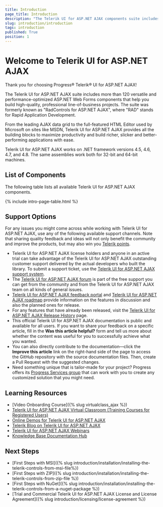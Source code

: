 ```yaml
---
title: Introduction
page_title: Introduction
description: "The Telerik UI for ASP.NET AJAX components suite includes more than 120 versatile and optimized ASP.NET Web Forms components that help you build high-quality apps."
slug: introduction/introduction
tags: introduction
published: True
position: 1
---
```


# Welcome to Telerik UI for ASP.NET AJAX

Thank you for choosing Progress® Telerik® UI for ASP.NET AJAX!   

The Telerik UI for ASP.NET AJAX suite includes more than 120 versatile and performance-optimized ASP.NET Web Forms components that help you build high-quality, professional line-of-business projects. The suite was formerly known as "RadControls for ASP.NET AJAX", where "RAD" stands for Rapid Application Development.

From the leading AJAX data grid to the full-featured HTML Editor used by Microsoft on sites like MSDN, Telerik UI for ASP.NET AJAX provides all the building blocks to maximize productivity and build richer, slicker and better-performing applications with ease.

Telerik UI for ASP.NET AJAX works on .NET framework versions 4.5, 4.6, 4.7, and 4.8. The same assemblies work both for 32-bit and 64-bit machines.

## List of Components

The following table lists all available Telerik UI for ASP.NET AJAX components.

{% include intro-page-table.html %}
<!--
* [AjaxLoadingPanel]({%slug ajaxloadingpanel/overview%})

* [AjaxManager]({%slug ajaxmanager/overview%})

* [AjaxPanel]({%slug ajaxpanel/overview%})

* [Async Upload]({%slug asyncupload/overview%})

* [AutoCompleteBox]({%slug autocompletebox/overview%})

* [Barcode]({%slug barcode/overview%})

* [Button]({%slug button/telerik's-asp.net-button-overview%})

* [BinaryImage]({%slug binaryimage/overview%})

* [Calendar]({%slug calendar/overview%})

* [Captcha]({%slug captcha/overview%})

* [Chart (HTML5)]({%slug htmlchart/overview%})

* [Chat]({%slug chat/overview%})

* [CheckBox]({%slug checkbox/overview%})

* [CheckBoxList]({%slug checkboxlist/overview%})

* [Chip]({%slug chip/overview%})

* [ChipList]({%slug chiplist/overview%})

* [ClientDataSource]({%slug clientdatasource/overview%})

* [Client Export Manager]({%slug clientexportmanager/overview%})

* [Cloud Upload]({%slug cloudupload/overview%})

* [Color Picker]({%slug colorpicker/overview%})

* [ComboBox]({%slug combobox/overview%})

* [Compression]({%slug controls/radcompression%})

* [Data Form]({%slug dataform/overview%})

* [Data Pager]({%slug datapager/overview%})

* [Date Input]({%slug raddateinput/overview%})

* [Date Picker]({%slug datepicker/overview%})

* [DateTime Picker]({%slug datetimepicker/overview%})

* [Diagram]({%slug diagram/overview%})

* [Dock]({%slug dock/overview%})

* [DropDownList]({%slug dropdownlist/overview%})

* [DropDownTree]({%slug dropdowntree/overview%})

* [Editor]({%slug editor/overview%})

* [File Explorer]({%slug fileexplorer/overview%})

* [Filter]({%slug filter/overview%})

* [Form Decorator]({%slug formdecorator/overview%})

* [Gantt]({%slug gantt/overview%})

* [Gauge]({%slug gauge/overview%})

* [Grid]({%slug grid/overview%})

* [Image Editor]({%slug imageeditor/overview%})

* [Image Gallery]({%slug imagegallery/overview%})

* [ImageButton]({%slug imagebutton/overview%})

* [Input Manager]({%slug radinputmanager/overview%})

* [Label]({%slug label/overview%})

* [LightBox]({%slug lightbox/overview%})

* [LinkButton]({%slug linkbutton/overview%})

* [ListBox]({%slug listbox/overview%})

* [ListView]({%slug listview/overview%})

* [Map]({%slug map/overview%})

* [Masked Textbox]({%slug radmaskedtextbox/overview%})

* [Media Player]({%slug mediaplayer/overview%})

* [Menu]({%slug menu/overview%})

* [MonthYear Picker]({%slug monthyearpicker/overview%})

* [Navigation]({%slug navigation/overview%})

* [Notification]({%slug notification/overview%})

* [Numeric Textbox]({%slug numerictextbox/overview%})

* [OData DataSource]({%slug odatadatasource/overview%})

* [Org Chart]({%slug orgchart/overview/overview%})

* [Page Layout]({%slug pagelayout/overview%})

* [PanelBar]({%slug panelbar/overview%})

* [Persistence Framework]({%slug persistenceframework/overview%})

* [Pivot Grid]({%slug pivotgrid/overview%})

* [Progress Area]({%slug progressarea/overview%})

* [Progress Bar]({%slug progressbar/overview%})

* [PushButton]({%slug pushbutton/overview%})

* [RadioButtonList]({%slug radiobuttonlist/overview%})

* [Rating]({%slug rating/overview%})

* [RibbonBar]({%slug ribbonbar/overview%})

* [Rotator]({%slug rotator/overview%})

* [Scheduler]({%slug scheduler/overview%})

* [Script Manager]({%slug scriptmanager/overview%})

* [SearchBox]({%slug searchbox/overview%})

* [SiteMap]({%slug sitemap/overview%})

* [Skin Manager]({%slug skinmanager/overview%})

* [Slider]({%slug slider/overview%})

* [Social Share]({%slug socialshare/overview%})

* [Spell]({%slug spell/overview%})

* [Splitter]({%slug splitter/overview%})

* [Spreadsheet]({%slug spreadsheet/overview%})

* [StyleSheet Manager]({%slug stylesheetmanager/overview%})

* [Tab Strip]({%slug tabstrip/overview%})

* [Tag Cloud]({%slug tagcloud/overview%})

* [Textbox]({%slug radtextbox/overview%})

* [TileList]({%slug tilelist/overview%})

* [ToggleButton]({%slug togglebutton/overview%})

* [ToolBar]({%slug toolbar/overview%})

* [ToolTip]({%slug tooltip/overview%})

* [TreeList]({%slug treelist/overview%})

* [TreeMap]({%slug treemap/overview%})

* [TreeView]({%slug treeview/overview%})

* [Window]({%slug window/overview%})

* [Wizard]({%slug wizard/overview%})

* [XmlHttpPanel]({%slug xmlhttppanel/overview%}) -->

<IntroTable>
   <IntroTableColumn>
      <IntroTableSection title="Data Management">
         <IntroTableAnchor title="ClientDataSource" href="slug:clientdatasource/overview"></IntroTableAnchor>
         <IntroTableAnchor title="Data Form" href="slug:dataform/overview"></IntroTableAnchor>
         <IntroTableAnchor title="Data Pager" href="slug:datapager/overview"></IntroTableAnchor>
         <IntroTableAnchor title="Filter" href="slug:filter/overview"></IntroTableAnchor>
         <IntroTableAnchor title="Grid" href="slug:grid/overview"></IntroTableAnchor>
         <IntroTableAnchor title="ListBox" href="slug:listbox/overview"></IntroTableAnchor>
         <IntroTableAnchor title="ListView" href="slug:listview/overview"></IntroTableAnchor>
         <IntroTableAnchor title="OData DataSource" href="slug:odatadatasource/overview"></IntroTableAnchor>
         <IntroTableAnchor title="PivotGrid" href="slug:pivotgrid/overview"></IntroTableAnchor>
         <IntroTableAnchor title="Spreadsheet" href="slug:spreadsheet/overview"></IntroTableAnchor>
         <IntroTableAnchor title="TreeList" href="slug:treelist/overview"></IntroTableAnchor>
      </IntroTableSection>
      <IntroTableSection title="Scheduling">
         <IntroTableAnchor title="Calendar" href="slug:calendar/overview"></IntroTableAnchor>
         <IntroTableAnchor title="DatePicker" href="slug:datepicker/overview"></IntroTableAnchor>
         <IntroTableAnchor title="DateRangePicker" href="slug:daterangepicker/overview"></IntroTableAnchor>
         <IntroTableAnchor title="DateTimePicker" href="slug:datetimepicker/overview"></IntroTableAnchor>
         <IntroTableAnchor title="Gantt" href="slug:gantt/overview"></IntroTableAnchor>
         <IntroTableAnchor title="MonthYearPicker" href="slug:monthyearpicker/overview"></IntroTableAnchor>
         <IntroTableAnchor title="Scheduler" href="slug:scheduler/overview"></IntroTableAnchor>
         <IntroTableAnchor title="TimePicker" href="slug:timepicker/overview"></IntroTableAnchor>
      </IntroTableSection>
      <IntroTableSection title="Interactivity & UX">
         <IntroTableAnchor title="DragDropManager" href="slug:dragdropmanager/overview"></IntroTableAnchor>
         <IntroTableAnchor title="Progress Area" href="slug:progressarea/overview"></IntroTableAnchor>
         <IntroTableAnchor title="ProgressBar" href="slug:progressbar/overview"></IntroTableAnchor>
         <IntroTableAnchor title="Persistence Framework" href="slug:persistenceframework/overview"></IntroTableAnchor>
      </IntroTableSection>
      <IntroTableSection title="Theming">
         <IntroTableAnchor title="Form Decorator" href="slug:formdecorator/overview"></IntroTableAnchor>
         <IntroTableAnchor title="Skin Manager" href="slug:skinmanager/overview"></IntroTableAnchor>
         <IntroTableAnchor title="StyleSheet Manager" href="slug:stylesheetmanager/overview"></IntroTableAnchor>
      </IntroTableSection>
      <IntroTableSection title="AJAX">
         <IntroTableAnchor title="AjaxLoadingPanel" href="slug:ajaxloadingpanel/overview"></IntroTableAnchor>
         <IntroTableAnchor title="AjaxManager" href="slug:ajaxmanager/overview"></IntroTableAnchor>
         <IntroTableAnchor title="AjaxPanel" href="slug:ajaxpanel/overview"></IntroTableAnchor>
         <IntroTableAnchor title="XmlHttpPanel" href="slug:xmlhttppanel/overview"></IntroTableAnchor>
      </IntroTableSection>
   </IntroTableColumn>
   <IntroTableColumn>
      <IntroTableSection title="Conversational UI">
         <IntroTableAnchor title="Chat" href="slug:chat/overview"></IntroTableAnchor>
      </IntroTableSection>
      <IntroTableSection title="PDF">
         <IntroTableAnchor title="Client Export Manager" href="slug:clientexportmanager/overview"></IntroTableAnchor>
         <IntroTableAnchor title="PdfViewer" href="slug:pdfviewer/overview"></IntroTableAnchor>
      </IntroTableSection>
      <IntroTableSection title="Layout">
         <IntroTableAnchor title="Card" href="slug:card/overview"></IntroTableAnchor>
         <IntroTableAnchor title="Dock" href="slug:dock/overview"></IntroTableAnchor>
         <IntroTableAnchor title="Notification" href="slug:notification/overview"></IntroTableAnchor>
         <IntroTableAnchor title="Page Layout" href="slug:pagelayout/overview"></IntroTableAnchor>
         <IntroTableAnchor title="Splitter" href="slug:splitter/overview"></IntroTableAnchor>
         <IntroTableAnchor title="ToolTip" href="slug:tooltip/overview"></IntroTableAnchor>
         <IntroTableAnchor title="TileList" href="slug:tilelist/overview"></IntroTableAnchor>
         <IntroTableAnchor title="Window" href="slug:window/overview"></IntroTableAnchor>
         <IntroTableAnchor title="Wizard" href="slug:wizard/overview"></IntroTableAnchor>
      </IntroTableSection>
      <IntroTableSection title="Editors">
         <IntroTableAnchor title="AutoCompleteBox" href="slug:autocompletebox/overview"></IntroTableAnchor>
         <IntroTableAnchor title="Color Picker" href="slug:colorpicker/overview"></IntroTableAnchor>
         <IntroTableAnchor title="ComboBox" href="slug:combobox/overview"></IntroTableAnchor>
         <IntroTableAnchor title="DateInput" href="slug:raddateinput/overview"></IntroTableAnchor>
         <IntroTableAnchor title="DropDownList" href="slug:dropdownlist/overview"></IntroTableAnchor>
         <IntroTableAnchor title="DropDownTree" href="slug:dropdowntree/overview"></IntroTableAnchor>
         <IntroTableAnchor title="Editor" href="slug:editor/overview"></IntroTableAnchor>
         <IntroTableAnchor title="Signature" href="slug:signature/overview"></IntroTableAnchor>
         <IntroTableAnchor title="Image Editor" href="slug:imageeditor/overview"></IntroTableAnchor>
         <IntroTableAnchor title="InputManager" href="slug:radinputmanager/overview"></IntroTableAnchor>
         <IntroTableAnchor title="Label" href="slug:label/overview"></IntroTableAnchor>
         <IntroTableAnchor title="MaskedTextBox" href="slug:radmaskedtextbox/overview"></IntroTableAnchor>
         <IntroTableAnchor title="MultiColumnComboBox" href="slug:multicolumncombobox/overview"></IntroTableAnchor>
         <IntroTableAnchor title="MultiSelect" href="slug:multiselect/overview"></IntroTableAnchor>
         <IntroTableAnchor title="NumericTextBox" href="slug:numerictextbox/overview"></IntroTableAnchor>
         <IntroTableAnchor title="Slider" href="slug:slider/overview"></IntroTableAnchor>
         <IntroTableAnchor title="TextBox" href="slug:radtextbox/overview"></IntroTableAnchor>
      </IntroTableSection>
   </IntroTableColumn>
   <IntroTableColumn>
      <IntroTableSection title="Diagrams & Maps">
         <IntroTableAnchor title="Diagram" href="slug:diagram/overview"></IntroTableAnchor>
         <IntroTableAnchor title="Org Chart" href="slug:orgchart/overview/overview"></IntroTableAnchor>
         <IntroTableAnchor title="Map" href="slug:map/overview"></IntroTableAnchor>
         <IntroTableAnchor title="TreeMap" href="slug:treemap/overview"></IntroTableAnchor>
      </IntroTableSection>
      <IntroTableSection title="Data Visualization">
         <IntroTableAnchor title="Barcode" href="slug:barcode/overview"></IntroTableAnchor>
         <IntroTableAnchor title="Binary Image" href="slug:binaryimage/overview"></IntroTableAnchor>
         <IntroTableAnchor title="Chart (HTML5)" href="slug:htmlchart/overview"></IntroTableAnchor>
         <IntroTableAnchor title="Gauge" href="slug:gauge/overview"></IntroTableAnchor>
         <IntroTableAnchor title="Rotator" href="slug:rotator/overview"></IntroTableAnchor>
         <IntroTableAnchor title="Ticker" href="slug:rotator/data-binding/binding-radticker"></IntroTableAnchor>
      </IntroTableSection>
      <IntroTableSection title="Navigation">
         <IntroTableAnchor title="Button" href="slug:button/teleriks-asp.net-button-overview"></IntroTableAnchor>
         <IntroTableAnchor title="Breadcrumb" href="slug:breadcrumb/overview"></IntroTableAnchor>
         <IntroTableAnchor title="CheckBox" href="slug:checkbox/overview"></IntroTableAnchor>
         <IntroTableAnchor title="CheckBoxList" href="slug:checkboxlist/overview"></IntroTableAnchor>
         <IntroTableAnchor title="Chip" href="slug:chip/overview"></IntroTableAnchor>
         <IntroTableAnchor title="ChipList" href="slug:chiplist/overview"></IntroTableAnchor>
         <IntroTableAnchor title="Drawer" href="slug:drawer/overview"></IntroTableAnchor>
         <IntroTableAnchor title="FloatingActionButton" href="slug:floatingactionbutton/overview"></IntroTableAnchor>
         <IntroTableAnchor title="ImageButton" href="slug:imagebutton/overview"></IntroTableAnchor>
         <IntroTableAnchor title="LinkButton" href="slug:linkbutton/overview"></IntroTableAnchor>
         <IntroTableAnchor title="Menu" href="slug:menu/overview"></IntroTableAnchor>
         <IntroTableAnchor title="Navigation" href="slug:navigation/overview"></IntroTableAnchor>
         <IntroTableAnchor title="PanelBar" href="slug:panelbar/overview"></IntroTableAnchor>
         <IntroTableAnchor title="PushButton" href="slug:pushbutton/overview"></IntroTableAnchor>
         <IntroTableAnchor title="RadioButtonList" href="slug:radiobuttonlist/overview"></IntroTableAnchor>
         <IntroTableAnchor title="RibbonBar" href="slug:ribbonbar/overview"></IntroTableAnchor>
         <IntroTableAnchor title="SearchBox" href="slug:searchbox/overview"></IntroTableAnchor>
         <IntroTableAnchor title="SiteMap" href="slug:sitemap/overview"></IntroTableAnchor>
         <IntroTableAnchor title="SplitButton" href="slug:splitbutton/overview"></IntroTableAnchor>
         <IntroTableAnchor title="Stepper" href="slug:stepper/overview"></IntroTableAnchor>
         <IntroTableAnchor title="Switch" href="slug:switch/overview"></IntroTableAnchor>
         <IntroTableAnchor title="Tab Strip" href="slug:tabstrip/overview"></IntroTableAnchor>
         <IntroTableAnchor title="Timeline" href="slug:timeline/overview"></IntroTableAnchor>
         <IntroTableAnchor title="ToggleButton" href="slug:togglebutton/overview"></IntroTableAnchor>
         <IntroTableAnchor title="ToolBar" href="slug:toolbar/overview"></IntroTableAnchor>
         <IntroTableAnchor title="TreeView" href="slug:treeview/overview"></IntroTableAnchor>
      </IntroTableSection>
   </IntroTableColumn>
   <IntroTableColumn>
      <IntroTableSection title="File Upload & Management">
         <IntroTableAnchor title="File Explorer" href="slug:fileexplorer/overview"></IntroTableAnchor>
         <IntroTableAnchor title="Upload (Async)" href="slug:asyncupload/overview"></IntroTableAnchor>
         <IntroTableAnchor title="Upload (Cloud)" href="slug:cloudupload/overview"></IntroTableAnchor>
      </IntroTableSection>
      <IntroTableSection title="Document Processing">
         <IntroTableAnchor title="Document Processing" href="slug:integration-with-other-telerik-products/document-processing"></IntroTableAnchor>
      </IntroTableSection>
      <IntroTableSection title="Media">
         <IntroTableAnchor title="Image Gallery" href="slug:imagegallery/overview"></IntroTableAnchor>
         <IntroTableAnchor title="LightBox" href="slug:lightbox/overview"></IntroTableAnchor>
         <IntroTableAnchor title="Media Player" href="slug:mediaplayer/overview"></IntroTableAnchor>
      </IntroTableSection>
      <IntroTableSection title="Social">
         <IntroTableAnchor title="Captcha" href="slug:captcha/overview"></IntroTableAnchor>
         <IntroTableAnchor title="Rating" href="slug:rating/overview"></IntroTableAnchor>
         <IntroTableAnchor title="SocialShare" href="slug:socialshare/overview"></IntroTableAnchor>
         <IntroTableAnchor title="TagCloud" href="slug:tagcloud/overview"></IntroTableAnchor>
      </IntroTableSection>
      <IntroTableSection title="Spell Checking">
         <IntroTableAnchor title="Spell" href="slug:spell/overview"></IntroTableAnchor>
      </IntroTableSection>
      <IntroTableSection title="Common">
         <IntroTableAnchor title="Compression" href="slug:controls/radcompression"></IntroTableAnchor>
         <IntroTableAnchor title="Script Manager" href="slug:scriptmanager/overview"></IntroTableAnchor>
      </IntroTableSection>
   </IntroTableColumn>
</IntroTable>

## Support Options

For any issues you might come across while working with Telerik UI for ASP.NET AJAX, use any of the following available support channels. Note that sharing quality feedback and ideas will not only benefit the community and improve the products, but may also win you [Telerik points](https://www.telerik.com/community/telerik-points).

* Telerik UI for ASP.NET AJAX license holders and anyone in an active trial can take advantage of the Telerik UI for ASP.NET AJAX outstanding customer support delivered by the actual developers who built the library. To submit a support ticket, use the [Telerik UI for ASP.NET AJAX support system](https://www.telerik.com/account/support-tickets).
* The [Telerik UI for ASP.NET AJAX forum](https://www.telerik.com/forums/aspnet-ajax) is part of the free support you can get from the community and from the Telerik UI for ASP.NET AJAX team on all kinds of general issues.
* [Telerik UI for ASP.NET AJAX feedback portal](https://feedback.telerik.com/aspnet-ajax) and [Telerik UI for ASP.NET AJAX roadmap](https://www.telerik.com/support/whats-new/aspnet-ajax/roadmap) provide information on the features in discussion and also the planned ones for release.
* For any features that have already been released, visit the [Telerik UI for ASP.NET AJAX Release History](https://www.telerik.com/support/whats-new/aspnet-ajax/release-history) page.
* This official Telerik UI for ASP.NET AJAX documentation is public and available for all users. If you want to share your feedback on a specific article, fill in the **Was this article helpful?** form and tell us more about whether the content was useful for you to successfully achieve what you wanted.
* You can also directly contribute to the documentation&mdash;click the **Improve this article** link on the right-hand side of the page to access the GitHub repository with the source documentation files. Then, create a Pull Request with the suggested changes.
* Need something unique that is tailor-made for your project? Progress offers its [Progress Services group](https://www.progress.com/services) that can work with you to create any customized solution that you might need.

## Learning Resources

* [Video Onboarding Course]({% slug virtualclass_ajax %})
* [Telerik UI for ASP.NET AJAX Virtual Classroom (Training Courses for Registered Users)](https://learn.telerik.com/learn/course/external/view/elearning/5/telerik-ui-for-aspnet-ajax)
* [Online Demos for Telerik UI for ASP.NET AJAX ](https://demos.telerik.com/aspnet-ajax)
* [Telerik Blog on Telerik UI for ASP.NET AJAX](https://www.telerik.com/blogs/tag/asp-net-ajax)
* [Telerik UI for ASP.NET AJAX Webinars](https://www.telerik.com/webinars/aspnet-ajax)
* [Knowledge Base Documentation Hub](https://docs.telerik.com/devtools/aspnet-ajax/knowledge-base)

## Next Steps

* [First Steps with MSI]({% slug introduction/installation/installing-the-telerik-controls-from-msi-file%})
* [First Steps with ZIP]({% slug introduction/installation/installing-the-telerik-controls-from-zip-file %})
* [First Steps with NuGet]({% slug introduction/installation/installing-the-telerik-controls-from-a-nuget-package %})
* [Trial and Commercial Telerik UI for ASP.NET AJAX License and License Agreement]({% slug introduction/licensing/license-agreement %})
